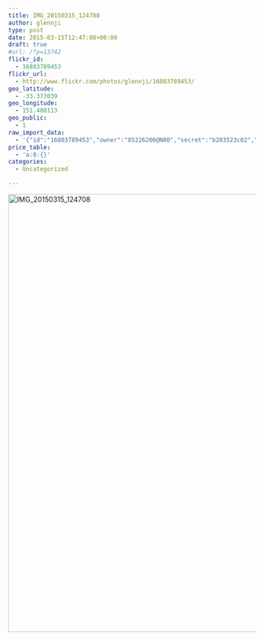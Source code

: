 ```yaml
---
title: IMG_20150315_124708
author: glennji
type: post
date: 2015-03-15T12:47:08+00:00
draft: true
#url: /?p=13742
flickr_id:
  - 16803789453
flickr_url:
  - http://www.flickr.com/photos/glennji/16803789453/
geo_latitude:
  - -33.373039
geo_longitude:
  - 151.488113
geo_public:
  - 1
raw_import_data:
  - '{"id":"16803789453","owner":"85226206@N00","secret":"b203523c02","server":"8815","farm":9,"title":"IMG_20150315_124708","ispublic":0,"isfriend":0,"isfamily":0,"description":{"_content":""},"dateupload":"1431089216","lastupdate":"1431089288","datetaken":"2015-03-15 12:47:08","datetakengranularity":"0","datetakenunknown":"0","ownername":"glennji","tags":"","machine_tags":"","originalsecret":"3241b88857","originalformat":"jpg","latitude":"-33.373039","longitude":"151.488113","accuracy":"16","context":0,"place_id":"kqf7_PVTWryAwgzc2w","woeid":"28645358","geo_is_family":0,"geo_is_friend":0,"geo_is_contact":0,"geo_is_public":0,"media":"photo","media_status":"ready","url_o":"https://farm9.staticflickr.com/8815/16803789453_3241b88857_o.jpg","height_o":"4208","width_o":"3120"}'
price_table:
  - 'a:0:{}'
categories:
  - Uncategorized

---
```

<p class="flickr-image">
  <a href="http://www.flickr.com/photos/glennji/16803789453/" class="flickr-link"><img src="/wp-content/uploads/2015/03/16803789453_3241b88857_o-759x1024.jpg" width="660" height="890" alt="IMG_20150315_124708" class="keyring-img" /></a>
</p>
